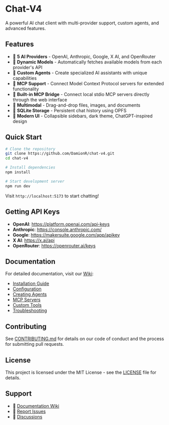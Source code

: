 # Chat-V4

A powerful AI chat client with multi-provider support, custom agents, and advanced features.

## Features

- 🤖 **5 AI Providers** - OpenAI, Anthropic, Google, X AI, and OpenRouter
- 🎯 **Dynamic Models** - Automatically fetches available models from each provider's API
- 🧠 **Custom Agents** - Create specialized AI assistants with unique capabilities
- 🔌 **MCP Support** - Connect Model Context Protocol servers for extended functionality
- 🌉 **Built-in MCP Bridge** - Connect local stdio MCP servers directly through the web interface
- 📁 **Multimodal** - Drag-and-drop files, images, and documents
- 💾 **SQLite Storage** - Persistent chat history using OPFS
- 🎨 **Modern UI** - Collapsible sidebars, dark theme, ChatGPT-inspired design

## Quick Start

```bash
# Clone the repository
git clone https://github.com/DamionR/chat-v4.git
cd chat-v4

# Install dependencies
npm install

# Start development server
npm run dev
```

Visit `http://localhost:5173` to start chatting!

## Getting API Keys

- **OpenAI**: https://platform.openai.com/api-keys
- **Anthropic**: https://console.anthropic.com/
- **Google**: https://makersuite.google.com/app/apikey
- **X AI**: https://x.ai/api
- **OpenRouter**: https://openrouter.ai/keys

## Documentation

For detailed documentation, visit our [Wiki](https://github.com/DamionR/chat-v4/wiki):

- [Installation Guide](https://github.com/DamionR/chat-v4/wiki/Installation)
- [Configuration](https://github.com/DamionR/chat-v4/wiki/Configuration)
- [Creating Agents](https://github.com/DamionR/chat-v4/wiki/Agents)
- [MCP Servers](https://github.com/DamionR/chat-v4/wiki/MCP-Servers)
- [Custom Tools](https://github.com/DamionR/chat-v4/wiki/Custom-Tools)
- [Troubleshooting](https://github.com/DamionR/chat-v4/wiki/Troubleshooting)

## Contributing

See [CONTRIBUTING.md](CONTRIBUTING.md) for details on our code of conduct and the process for submitting pull requests.

## License

This project is licensed under the MIT License - see the [LICENSE](LICENSE) file for details.

## Support

- 📖 [Documentation Wiki](https://github.com/DamionR/chat-v4/wiki)
- 🐛 [Report Issues](https://github.com/DamionR/chat-v4/issues)
- 💬 [Discussions](https://github.com/DamionR/chat-v4/discussions)